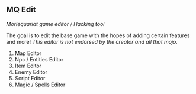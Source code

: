 ## MQ Edit
*Morlequariat game editor / Hacking tool*

The goal is to edit the base game with the hopes of adding certain features and more!
*This editor is not endorsed by the creator and all that mojo.*

 1. Map Editor
 2. Npc / Entities Editor
 3. Item Editor
 4. Enemy Editor
 5. Script Editor
 6. Magic / Spells Editor